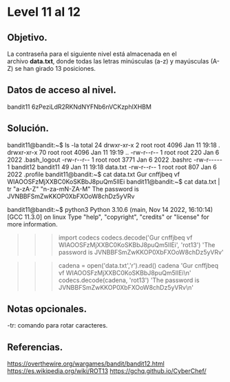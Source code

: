 # Level 11 al 12

## Objetivo.

La contraseña para el siguiente nivel está almacenada en el archivo **data.txt**, donde todas las letras minúsculas (a-z) y mayúsculas (A-Z) se han girado 13 posiciones.

## Datos de acceso al nivel.

bandit11
6zPeziLdR2RKNdNYFNb6nVCKzphlXHBM

## Solución.

bandit11@bandit:~$ ls -la
total 24
drwxr-xr-x  2 root     root     4096 Jan 11 19:18 .
drwxr-xr-x 70 root     root     4096 Jan 11 19:19 ..
-rw-r--r--  1 root     root      220 Jan  6  2022 .bash_logout
-rw-r--r--  1 root     root     3771 Jan  6  2022 .bashrc
-rw-r-----  1 bandit12 bandit11   49 Jan 11 19:18 data.txt
-rw-r--r--  1 root     root      807 Jan  6  2022 .profile
bandit11@bandit:~$ cat data.txt
Gur cnffjbeq vf WIAOOSFzMjXXBC0KoSKBbJ8puQm5lIEi
bandit11@bandit:~$ cat data.txt | tr "a-zA-Z" "n-za-mN-ZA-M"
The password is JVNBBFSmZwKKOP0XbFXOoW8chDz5yVRv

bandit11@bandit:~$ python3
Python 3.10.6 (main, Nov 14 2022, 16:10:14) [GCC 11.3.0] on linux
Type "help", "copyright", "credits" or "license" for more information.
>>> import codecs
>>> codecs.decode('Gur cnffjbeq vf WIAOOSFzMjXXBC0KoSKBbJ8puQm5lIEi', 'rot13')
'The password is JVNBBFSmZwKKOP0XbFXOoW8chDz5yVRv'

>>> cadena = open('data.txt','r').read()
>>> cadena
'Gur cnffjbeq vf WIAOOSFzMjXXBC0KoSKBbJ8puQm5lIEi\n'
>>> codecs.decode(cadena, 'rot13')
'The password is JVNBBFSmZwKKOP0XbFXOoW8chDz5yVRv\n'

## Notas opcionales.

-tr:  comando para rotar caracteres.

## Referencias.

https://overthewire.org/wargames/bandit/bandit12.html
https://es.wikipedia.org/wiki/ROT13
https://gchq.github.io/CyberChef/
